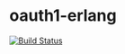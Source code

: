 oauth1-erlang
=============

[![Build Status](https://travis-ci.org/ibnfirnas/oauth1-erlang.svg?branch=master)](https://travis-ci.org/ibnfirnas/oauth1-erlang)
